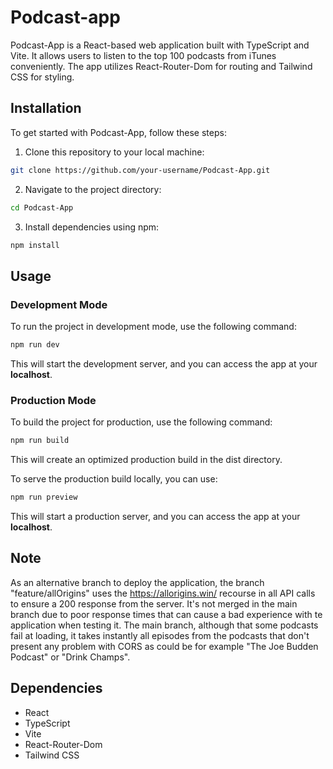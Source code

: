 # Podcast-app
Podcast-App is a React-based web application built with TypeScript and Vite. It allows users to listen to the top 100 podcasts from iTunes conveniently. The app utilizes React-Router-Dom for routing and Tailwind CSS for styling.

## Installation
To get started with Podcast-App, follow these steps:

1. Clone this repository to your local machine:
```bash
git clone https://github.com/your-username/Podcast-App.git
```

2. Navigate to the project directory:
```bash
cd Podcast-App
```

3. Install dependencies using npm:
```bash
npm install
```

## Usage
### Development Mode
To run the project in development mode, use the following command:
```bash
npm run dev
```

This will start the development server, and you can access the app at your **localhost**.

### Production Mode
To build the project for production, use the following command:
```bash
npm run build
```

This will create an optimized production build in the dist directory.

To serve the production build locally, you can use:
```bash
npm run preview
```

This will start a production server, and you can access the app at your **localhost**.

## Note
As an alternative branch to deploy the application, the branch "feature/allOrigins" uses the https://allorigins.win/ recourse in all API calls to ensure a 200 response from the server. It's not merged in the main branch due to poor response times that can cause a bad experience with te application when testing it. The main branch, although that some podcasts fail at loading, it takes instantly all episodes from the podcasts that don't present any problem with CORS as could be for example "The Joe Budden Podcast" or "Drink Champs".

## Dependencies
- React
- TypeScript
- Vite
- React-Router-Dom
- Tailwind CSS
